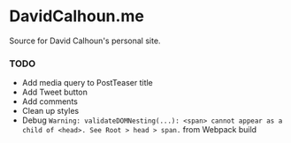 # DavidCalhoun.me

Source for David Calhoun's personal site.

### TODO
- Add media query to PostTeaser title
- Add Tweet button
- Add comments
- Clean up styles
- Debug `Warning: validateDOMNesting(...): <span> cannot appear as a child of <head>. See Root > head > span.` from Webpack build
